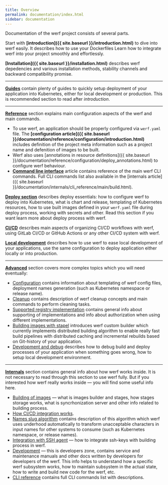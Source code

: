 ```yaml
---
title: Overview
permalink: documentation/index.html
sidebar: documentation
---
```


Documentation of the werf project consists of several parts.

Start with **[introduction]({{ site.baseurl }}/introduction.html)** to dive into werf easily. It describes how to use your Dockerfiles  Learn how to integrate werf into your project smoothly and effortlessly.

**[Installation]({{ site.baseurl }}/installation.html)** describes werf depedencies and various installation methods, stability channels and backward compatibility promise.

---

**[Guides](https://ru.werf.io/applications_guide_ru)** contain plenty of guides to quickly setup deployment of your application into Kubernetes,
either for local development or production. This is recommended section to read after _introduction_.

---

**[Reference]()** section explains main configuration aspects of the werf and main commands.
 - To use werf, an application should be properly configured via `werf.yaml` file. The **[configuration article]({{ site.baseurl }}/documentation/reference/configuration/introduction.html)** includes definition of the project meta information such as a project name and defenition of images to be built.
 - Werf also uses [annotations in resource definitions]({{ site.baseurl }}/documentation/reference/configuration/deploy_annotations.html) to configure werf behaviour.
 - **[Command line interface]()** article contains reference of the main werf CLI commands. Full CLI commands list also available in the [internals article]({{ site.baseurl }}/documentation/internals/cli_reference/main/build.html).

**[Deploy section]()** describes deploy essentials: how to configure werf to deploy into Kubernetes, what is chart and release, templating of Kubernetes resources, how to use built images defined in your `werf.yaml` file during deploy process, working with secrets and other. Read this section if you want learn more about deploy process with werf.

**[CI/CD]()** describes main aspects of organizing CI/CD workflows with werf, using GitLab CI/CD or GitHub Actions or any other CI/CD system with werf.

**[Local development]()** describes how to use werf to ease local development of your applications, use the same configuration to deploy application either locally or into production.

---

**[Advanced]()** section covers more complex topics which you will need eventually:
 - [Configuration]() contains information about templating of werf config files, deployment names generation (such as Kubernetes namespace or release name).
 - [Cleanup]() contains description of werf cleanup concepts and main commands to perform cleaning tasks.
 - [Supported registry implementation]() contains general info about supporting of implementations and info about authorization when using different implementations.
 - [Building images with stapel]() introduces werf custom builder which currently implements distributed building algorithm to enable really fast build pipelines with distributed caching and incremental rebuilds based on Git-history of your application.
 - [Development and debug]() describes how to debug build and deploy processes of your application when something goes wrong, how to setup local development environment.

---

**[Internals]()** section contains general info about how werf works inside. It is not necessary to read through this section to use werf fully. But if you interested how werf really works inside — you will find some useful info here.
 - [Building of images]() — what is images builder and stages, how stages storage works, what is syncrhonization server and other info related to building process.
 - [How CI/CD integration works]().
 - [Names slug algorithm]() contains description of this algorithm which werf uses underhood automatically to transform unacceptable characters in input names for other systems to consume (such as Kubernetes namespace, or release names).
 - [Integration with SSH agent]() — how to integrate ssh-keys with building process in werf.
 - [Development]() — this is developers zone, contains service and maintenance manuals and other docs written by developers for developers of the werf. This info helps to understand how a specific werf subsystem works, how to maintain subsystem in the actual state, how to write and build new code for the werf, etc.
 - [CLI reference]() contains full CLI commands list with descriptions.
